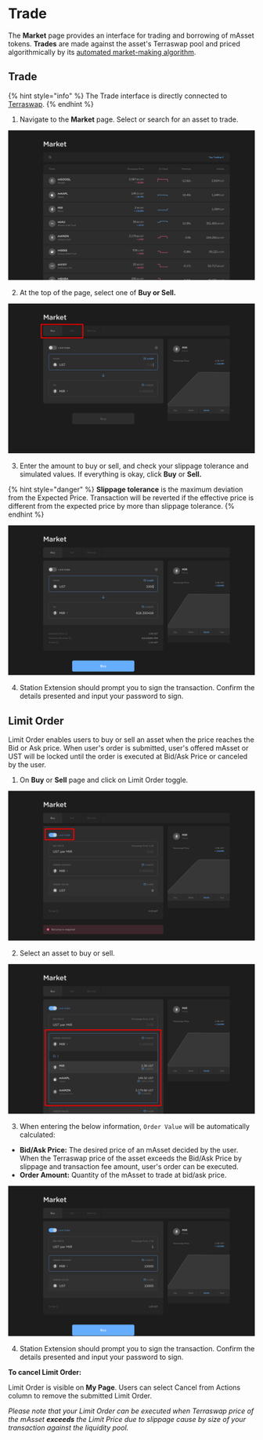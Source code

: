 # Trade

The **Market** page provides an interface for trading and borrowing of mAsset tokens. **Trades** are made against the asset's Terraswap pool and priced algorithmically by its [automated market-making algorithm](../../protocol/terraswap.md#pricing). 

## Trade

{% hint style="info" %}
The Trade interface is directly connected to [Terraswap](../../protocol/terraswap.md).
{% endhint %}

1. Navigate to the **Market** page. Select or search for an asset to trade.

![](../../.gitbook/assets/image%20%28208%29.png)

2. At the top of the page, select one of **Buy or Sell.**

![](../../.gitbook/assets/image%20%28188%29.png)

3. Enter the amount to buy or sell, and check your slippage tolerance and simulated values. If everything is okay, click **Buy** or **Sell.**

{% hint style="danger" %}
**Slippage tolerance** is the maximum deviation from the Expected Price. Transaction will be reverted if the effective price is different from the expected price by more than slippage tolerance. 
{% endhint %}

![](../../.gitbook/assets/image%20%28212%29.png)

4. Station Extension should prompt you to sign the transaction. Confirm the details presented and input your password to sign.

## Limit Order

Limit Order enables users to buy or sell an asset when the price reaches the Bid or Ask price. When user's order is submitted, user's offered mAsset or UST will be locked until the order is executed at Bid/Ask Price or canceled by the user.

1. On **Buy** or **Sell** page and click on Limit Order toggle. 

![](../../.gitbook/assets/image%20%28210%29.png)

2. Select an asset to buy or sell.

![](../../.gitbook/assets/image%20%28185%29.png)

3. When entering the below information, `Order Value` will be automatically calculated:

* **Bid/Ask Price:** The desired price of an mAsset decided by the user. When the Terraswap price of the asset exceeds the Bid/Ask Price by slippage and transaction fee amount, user's order can be executed.
* **Order Amount:** Quantity of the mAsset to trade at bid/ask price.

![](../../.gitbook/assets/image%20%28191%29.png)

4. Station Extension should prompt you to sign the transaction. Confirm the details presented and input your password to sign.

**To cancel Limit Order:**

Limit Order is visible on **My Page**. Users can select Cancel from Actions column to remove the submitted Limit Order.

_Please note that your Limit Order can be executed when Terraswap price of the mAsset **exceeds** the Limit Price due to slippage cause by size of your transaction against the liquidity pool._ 

